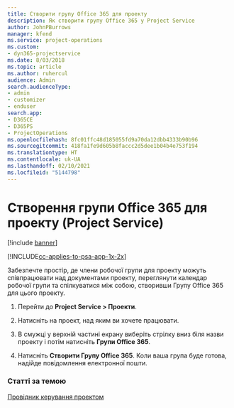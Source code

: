 ```yaml
---
title: Створити групу Office 365 для проекту
description: Як створити групу Office 365 у Project Service
author: JohnPBurrows
manager: kfend
ms.service: project-operations
ms.custom:
- dyn365-projectservice
ms.date: 8/03/2018
ms.topic: article
ms.author: ruhercul
audience: Admin
search.audienceType:
- admin
- customizer
- enduser
search.app:
- D365CE
- D365PS
- ProjectOperations
ms.openlocfilehash: 8fc01ffc48d185055fd9a70da12dbb4333b90b96
ms.sourcegitcommit: 418fa1fe9d605b8faccc2d5dee1b04b4e753f194
ms.translationtype: HT
ms.contentlocale: uk-UA
ms.lasthandoff: 02/10/2021
ms.locfileid: "5144798"
---
```

# <a name="create-an-office-365-group-for-a-project-project-service"></a>Створення групи Office 365 для проекту (Project Service)

[!include [banner](../includes/psa-now-project-operations.md)]

[!INCLUDE[cc-applies-to-psa-app-1x-2x](../includes/cc-applies-to-psa-app-1x-2x.md)]

Забезпечте простір, де члени робочої групи для проекту можуть співпрацювати над документами проекту, переглянути календар робочої групи та спілкуватися між собою, створивши Групу Office 365 для цього проекту.  
  
1.  Перейти до **Project Service > Проекти**.  
  
2.  Натисніть на проект, над яким ви хочете працювати.  
  
3.  В смужці у верхній частині екрану виберіть стрілку вниз біля назви проекту і потім натисніть **Групи Office 365**.  
  
4.  Натисніть **Створити Групу Office 365**. Коли ваша група буде готова, надійде повідомлення електронної пошти.  
  
### <a name="see-also"></a>Статті за темою  
 [Провідник керування проектом](../psa/project-manager-guide.md)
